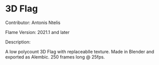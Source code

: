 # 3D Flag

Contributor: Antonis Ntelis

Flame Version: 2021.1 and later

Description:

A low polycount 3D Flag with replaceablle texture.
Made in Blender and exported as Alembic.
250 frames long @ 25fps.